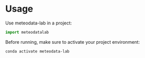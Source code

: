 # Usage

Use meteodata-lab in a project:

```python
import meteodatalab
```

Before running, make sure to activate your project environment:

```bash
conda activate meteodata-lab
```
